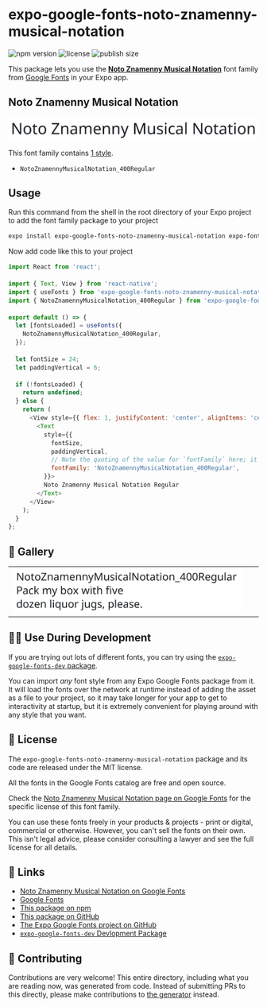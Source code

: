# expo-google-fonts-noto-znamenny-musical-notation

![npm version](https://flat.badgen.net/npm/v/expo-google-fonts-noto-znamenny-musical-notation)
![license](https://flat.badgen.net/github/license/expo/google-fonts)
![publish size](https://flat.badgen.net/packagephobia/install/expo-google-fonts-noto-znamenny-musical-notation)

This package lets you use the [**Noto Znamenny Musical Notation**](https://fonts.google.com/specimen/Noto+Znamenny+Musical+Notation) font family from [Google Fonts](https://fonts.google.com/) in your Expo app.

## Noto Znamenny Musical Notation

![Noto Znamenny Musical Notation](./font-family.png)

This font family contains [1 style](#-gallery).

- `NotoZnamennyMusicalNotation_400Regular`

## Usage

Run this command from the shell in the root directory of your Expo project to add the font family package to your project
```sh
expo install expo-google-fonts-noto-znamenny-musical-notation expo-font
```

Now add code like this to your project
```js
import React from 'react';

import { Text, View } from 'react-native';
import { useFonts } from 'expo-google-fonts-noto-znamenny-musical-notation/useFonts';
import { NotoZnamennyMusicalNotation_400Regular } from 'expo-google-fonts-noto-znamenny-musical-notation/400Regular';

export default () => {
  let [fontsLoaded] = useFonts({
    NotoZnamennyMusicalNotation_400Regular,
  });

  let fontSize = 24;
  let paddingVertical = 6;

  if (!fontsLoaded) {
    return undefined;
  } else {
    return (
      <View style={{ flex: 1, justifyContent: 'center', alignItems: 'center' }}>
        <Text
          style={{
            fontSize,
            paddingVertical,
            // Note the quoting of the value for `fontFamily` here; it expects a string!
            fontFamily: 'NotoZnamennyMusicalNotation_400Regular',
          }}>
          Noto Znamenny Musical Notation Regular
        </Text>
      </View>
    );
  }
};

```

## 🔡 Gallery


||||
|-|-|-|
|![NotoZnamennyMusicalNotation_400Regular](.//400Regular/NotoZnamennyMusicalNotation_400Regular.ttf.png)||||


## 👩‍💻 Use During Development

If you are trying out lots of different fonts, you can try using the [`expo-google-fonts-dev` package](https://github.com/freeboub/google-fonts/tree/master/font-packages/dev#readme).

You can import *any* font style from any Expo Google Fonts package from it. It will load the fonts
over the network at runtime instead of adding the asset as a file to your project, so it may take longer
for your app to get to interactivity at startup, but it is extremely convenient
for playing around with any style that you want.

## 📖 License

The `expo-google-fonts-noto-znamenny-musical-notation` package and its code are released under the MIT license.

All the fonts in the Google Fonts catalog are free and open source.

Check the [Noto Znamenny Musical Notation page on Google Fonts](https://fonts.google.com/specimen/Noto+Znamenny+Musical+Notation) for the specific license of this font family.

You can use these fonts freely in your products & projects - print or digital, commercial or otherwise. However, you can't sell the fonts on their own. This isn't legal advice, please consider consulting a lawyer and see the full license for all details.

## 🔗 Links

- [Noto Znamenny Musical Notation on Google Fonts](https://fonts.google.com/specimen/Noto+Znamenny+Musical+Notation)
- [Google Fonts](https://fonts.google.com/)
- [This package on npm](https://www.npmjs.com/package/expo-google-fonts-noto-znamenny-musical-notation)
- [This package on GitHub](https://github.com/freeboub/google-fonts/tree/master/font-packages/noto-znamenny-musical-notation)
- [The Expo Google Fonts project on GitHub](https://github.com/freeboub/google-fonts)
- [`expo-google-fonts-dev` Devlopment Package](https://github.com/freeboub/google-fonts/tree/master/font-packages/dev)

## 🤝 Contributing

Contributions are very welcome! This entire directory, including what you are reading now, was generated from code. Instead of submitting PRs to this directly, please make contributions to [the generator](https://github.com/freeboub/google-fonts/tree/master/packages/generator) instead.
